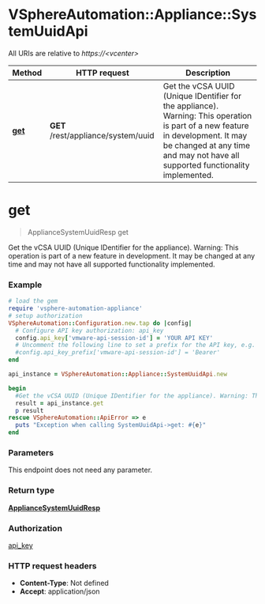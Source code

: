 # VSphereAutomation::Appliance::SystemUuidApi

All URIs are relative to *https://&lt;vcenter&gt;*

Method | HTTP request | Description
------------- | ------------- | -------------
[**get**](SystemUuidApi.md#get) | **GET** /rest/appliance/system/uuid | Get the vCSA UUID (Unique IDentifier for the appliance). Warning: This operation is part of a new feature in development. It may be changed at any time and may not have all supported functionality implemented.


# **get**
> ApplianceSystemUuidResp get

Get the vCSA UUID (Unique IDentifier for the appliance). Warning: This operation is part of a new feature in development. It may be changed at any time and may not have all supported functionality implemented.

### Example
```ruby
# load the gem
require 'vsphere-automation-appliance'
# setup authorization
VSphereAutomation::Configuration.new.tap do |config|
  # Configure API key authorization: api_key
  config.api_key['vmware-api-session-id'] = 'YOUR API KEY'
  # Uncomment the following line to set a prefix for the API key, e.g. 'Bearer' (defaults to nil)
  #config.api_key_prefix['vmware-api-session-id'] = 'Bearer'
end

api_instance = VSphereAutomation::Appliance::SystemUuidApi.new

begin
  #Get the vCSA UUID (Unique IDentifier for the appliance). Warning: This operation is part of a new feature in development. It may be changed at any time and may not have all supported functionality implemented.
  result = api_instance.get
  p result
rescue VSphereAutomation::ApiError => e
  puts "Exception when calling SystemUuidApi->get: #{e}"
end
```

### Parameters
This endpoint does not need any parameter.

### Return type

[**ApplianceSystemUuidResp**](ApplianceSystemUuidResp.md)

### Authorization

[api_key](../README.md#api_key)

### HTTP request headers

 - **Content-Type**: Not defined
 - **Accept**: application/json



